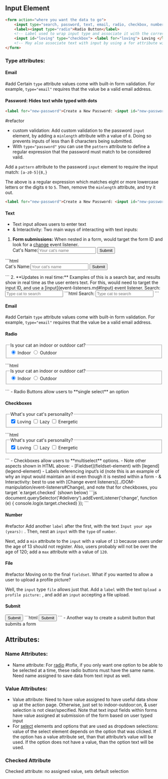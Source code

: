 ## Input Element
```html
<form action="where you want the data to go">
	<input type="search, password, text, email, radio, checkbox, number, file, submit" name="needed for processing data when it's sent to the form action location" placeholder="text that shows in the input field" required>
	<label><input type="radio">Radio Button</label> 
	<!-- Label used to wrap input type and associate it with the corresponding text -->
	<input id="loving" type="checkbox"> <label for="loving"> Loving </label>
	<!-- May also associate text with input by using a for attribute with the same value as the input's id -->
</form>
```

### Type attributes:
#### Email
#add
Certain `type` attribute values come with built-in form validation. For example, `type="email"` requires that the value be a valid email address.

#### Password: Hides text while typed with dots
```html
<label for="new-password">Create a New Password: <input id="new-password" type="password" minlength=8 required /></label>
```
#refactor 
- custom validation: 
Add custom validation to the password `input` element, by adding a `minlength` attribute with a value of `8`. Doing so prevents inputs of less than 8 characters being submitted.
- With `type="password"` you can use the `pattern` attribute to define a regular expression that the password must match to be considered valid.

Add a `pattern` attribute to the password `input` element to require the input match: `[a-z0-5]{8,}`

The above is a regular expression which matches eight or more lowercase letters or the digits `0` to `5`. Then, remove the `minlength` attribute, and try it out.
```html
<label for="new-password">Create a New Password: <input id="new-password" type="password" pattern="[a-z0-5]{8,}" required /></label>
```

#### Text
- Text input allows users to enter text 
- & Interactivity: Two main ways of interacting with text inputs:
1. **Form submissions:** When nested in a form, would target the form ID and look for a [change](event-listeners.md#Change) event listener.
	  <form id="cat-name" action="http://www.catphotoapp.com">
	<label>Cat's Name:<input type="text" name="catName" placeholder="Your cat's name" required> </label>
	<button>Submit</button>
</form>
```html
<form id="cat-name" action="http://www.catphotoapp.com">
	<label>Cat's Name:<input type="text" name="catName" placeholder="Your cat's name" required> </label>
	<button>Submit</button>
</form>
```
2. **Updates in real time:** Examples of this is a search bar, and results show in real time as the user enters text. For this, would need to target the input ID, and use a [input](event-listeners.md#Input) event listener. 
   <label>Search: <input id="cat-search" type="text" placeholder="Type cat to search"> </label>
   ```html
<label>Search: <input id="cat-search" type="text" placeholder="Type cat to search"> </label>
```

#### Email
#add
Certain `type` attribute values come with built-in form validation. For example, `type="email"` requires that the value be a valid email address.

#### Radio
<form action="http://www.catphotoapp.com">
	<fieldset>
		<legend>Is your cat an indoor or outdoor cat? </legend>
		<label><input id="indoor" type="radio" name="indoor-outdoor" value="indoor" checked> Indoor</label>
		<label><input id="outdoor" type="radio" name="indoor-outdoor" value="outdoor"> Outdoor</label>
	</fieldset>
</form>
```html
<form id="where-live" action="http://www.catphotoapp.com">
	<fieldset>
		<legend>Is your cat an indoor or outdoor cat? </legend>
		<label><input id="indoor" type="radio" name="indoor-outdoor" value="indoor" checked> Indoor</label>
		<label><input id="outdoor" type="radio" name="indoor-outdoor" value="outdoor"> Outdoor</label>
	</fieldset>
</form>
```
- Radio Buttons allow users to **single select** an option
  
#### Checkboxes
<form id="cat-personality">
	<fieldset>
		<legend>What's your cat's personality?</legend>
		<input id="loving" type="checkbox" name="personality" value="loving" checked> <label for="loving">Loving</label>
		<input id="lazy" type="checkbox" name="personality" value="lazy"> <label for="lazy">Lazy</label>
		<input id="energetic" type="checkbox" name="personality" value="energetic"> <label for="energetic"> Energetic</label>
	</fieldset>
</form>
```html
<form id="cat-personality" action="http://www.catphotoapp.com">
	<fieldset>
		<legend>What's your cat's personality?</legend>
		<input id="loving" type="checkbox" name="personality" value="loving" checked> <label for="loving">Loving</label>
		<input id="lazy" type="checkbox" name="personality" value="lazy"> <label for="lazy">Lazy</label>
		<input id="energetic" type="checkbox" name="personality" value="energetic"> <label for="energetic"> Energetic</label>
	</fieldset>
</form>
```
- Checkboxes allow users to **multiselect** options.
- Note other aspects shown in HTML above:
	- [Fieldset](fieldset-element) with [legend](legend-element)
	- Labels referencing input’s id (note this is an example of why an input would maintain an id even though it is nested within a form
- & Interactivity: best to use with [Change event listeners](../DOM-manipulation/event-listeners#Change), and note that for checkboxes, you target `e.target.checked` (shown below)
```js
document.querySelector('#delivery').addEventListener('change', function (e) { console.log(e.target.checked) });
```

#### Number
#refactor 
Add another `label` after the first, with the text `Input your age (years):` . Then, nest an `input` with the `type` of `number`.

Next, add a `min` attribute to the `input` with a value of `13` because users under the age of 13 should not register. Also, users probably will not be over the age of 120; add a `max` attribute with a value of `120`.

#### File
#refactor 
Moving on to the final `fieldset`. What if you wanted to allow a user to upload a profile picture?

Well, the `input` type `file` allows just that. Add a `label` with the text `Upload a profile picture:` , and add an `input` accepting a file upload.

#### Submit
<input type="submit" value="Submit" />
```html
<input type="submit" value="Submit" />
```
- Another way to create a submit button that submits a form

## Attributes:

### Name Attributes:
 - Name attribute: For [radio](#Radio) #tofix, if you only want one option to be able to be selected at a time, these radio buttons must have the same name. Need name assigned to save data from text input as well.

### Value Attributes:
- Value attribute: Need to have value assigned to have useful data show up at the action page. Otherwise, just set to indoor-outdoor:on, & user selection is not clear/specified. Note that text input fields within forms have value assigned at submission of the form based on user typed input
- For [select](select-element) elements and options that are used as dropdown selections: value of the select element depends on the option that was clicked. If the option has a value attribute set, than that attribute’s value will be used. If the option does not have a value, than the option text will be used. 

### Checked Attribute
 Checked attribute: no assigned value, sets default selection





